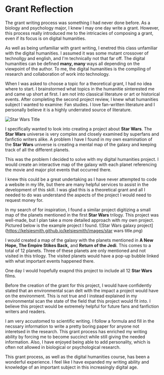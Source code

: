 # Grant Reflection

The grant writing process was something I had never done before. As a biology and psychology major, I knew I may one day write a grant. However, this process really introduced me to the intricacies of composing a grant, even if its focus is on digital humanities. 

As well as being unfamiliar with grant writing, I enetred this class unfamiliar with the digital humanities. I assumed it was some mutant crossover of technollgy and english, and I'm technically not that far off. The digital humanities can be defined **many, many** ways all depending on the viewpoint of the author. To me, the digital humanities is the compiling of research and collaboration of work into technology.

When I was asked to choose a topic for a theoretical grant, I had no idea where to start. I brainstormed what topics in the humanitie sinterested me and came up short at first. I am not into classical literature or art or historical events. After completing the second project review, I knew what humanities subject I wanted to examine: Fan studies. I love fan-written literature and I personally believe it is a highly underrated source of literature. 

![Star Wars Title](https://kelsiesmith.github.io/kelsiesmith/images/Star_Wars_logo.svg)

I specifically wanted to look into creating a project about **Star Wars**. The **Star Wars** universe is very complex and closely examined by superfans and fanfictio writers alike. A problem I have I found in my own examination of the **Star Wars** universe is creating a mental map of the galaxy and keeping track of all the different planets. 

This was the problem I decided to solve with my digital humanities project. I would create an interactive map of the galaxy with each planet referencing the movie and major plot events that occurred there. 

I knew this could be a great undertaking as I have never attempted to code a website in my life, but there are many helpful services to assist in the development of this skill. I was glad this is a theoretical grant and all I needed to do was understand the aspects of the project I would need to request money for. 

In my search of for inspiration, I found a similar project digitizing a small map of the planets mentioned in the first **Star Wars** trilogy. This project was well-made, but I plan take a more detailed approach with my own project. Pictured below is the example project I found. 
![Star Wars galaxy project](https://kelsiesmith.github.io/kelsiesmith/images/star wars title.png) 



I would created a map of the galaxy with the planets mentioned in **A New Hope, The Empire Stikes Back,** and **Return of the Jedi**. This comes to a total of 12 planets. Three of these planets are only mentioned and not visited in this trilogy. The visited planets would have a pop-up bubble linked with what important events happened there.

One day I would hopefully exapnd this project to include all 12 **Star Wars** films. 

Before the creation of the grant for this project, I would have confidently stated that an environmental scan delt with the impact a project would have on the environment. This is not true and I instead explained in my environmental scan the state of the field that this project would fit into. I believe this project would be extremely helpful for future fans and fanfiction writers and readers. 

I am very accustomed to scientific writing. I follow a formula and fill in the necssary information to write a pretty boring paper for anyone not interetsed in the research. This grant process has enriched my writing ability by forcing me to become succinct while still giving the needed information. Also, I have enjoyed being able to add personality, which is often not allowed in biological or psychological research. 

This grant process, as well as the digital humanities course, has been a wonderful experience. I feel like I have expanded my writing ability and knowledge of an important subject in this increasingly digital age. 
